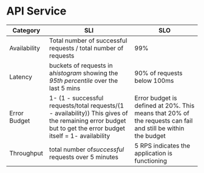 # API Service

| Category     | SLI                                                          | SLO                                                          |
| ------------ | ------------------------------------------------------------ | ------------------------------------------------------------ |
| Availability | Total number of successful requests / total number of requests | 99%                                                          |
| Latency      | buckets of requests in a*histogram* showing the *95th percentile* over the last 5 mins | 90% of requests below 100ms                                  |
| Error Budget | 1- (1 - successful requests/total requests/(1 - availability)) This gives of the remaining error budget but to get the error budget itself = 1- availability | Error budget is defined at 20%. This means that 20% of the requests can fail and still be within the budget |
| Throughput   | total number of*successful* requests over 5 minutes          | 5 RPS indicates the application is functioning               |
